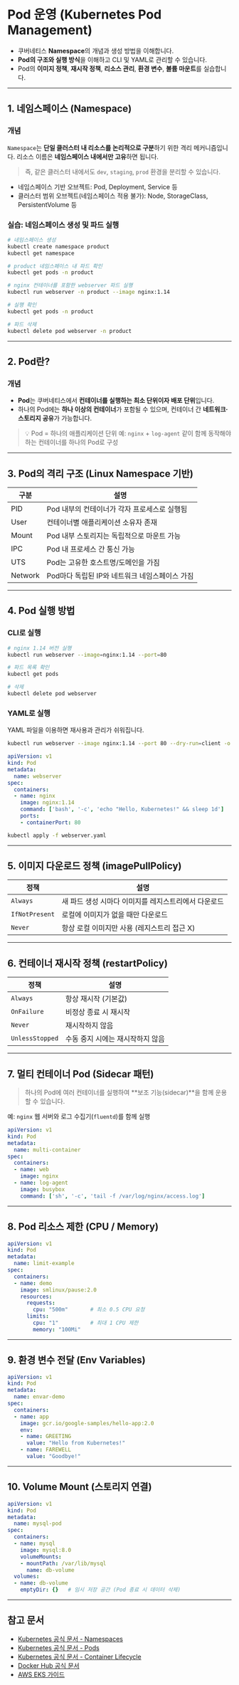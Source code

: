 # Pod 운영 (Kubernetes Pod Management)

* 쿠버네티스 **Namespace**의 개념과 생성 방법을 이해합니다.
* **Pod의 구조와 실행 방식**을 이해하고 CLI 및 YAML로 관리할 수 있습니다.
* Pod의 **이미지 정책**, **재시작 정책**, **리소스 관리**, **환경 변수**, **볼륨 마운트**를 실습합니다.

---

## 1. 네임스페이스 (Namespace)

### 개념

`Namespace`는 **단일 클러스터 내 리소스를 논리적으로 구분**하기 위한 격리 메커니즘입니다.
리소스 이름은 **네임스페이스 내에서만 고유**하면 됩니다.

> 즉, 같은 클러스터 내에서도 `dev`, `staging`, `prod` 환경을 분리할 수 있습니다.

* 네임스페이스 기반 오브젝트: Pod, Deployment, Service 등
* 클러스터 범위 오브젝트(네임스페이스 적용 불가): Node, StorageClass, PersistentVolume 등

### 실습: 네임스페이스 생성 및 파드 실행

```bash
# 네임스페이스 생성
kubectl create namespace product
kubectl get namespace

# product 네임스페이스 내 파드 확인
kubectl get pods -n product

# nginx 컨테이너를 포함한 webserver 파드 실행
kubectl run webserver -n product --image nginx:1.14

# 실행 확인
kubectl get pods -n product

# 파드 삭제
kubectl delete pod webserver -n product
```

---

## 2. Pod란?

### 개념

* **Pod**는 쿠버네티스에서 **컨테이너를 실행하는 최소 단위이자 배포 단위**입니다.
* 하나의 Pod에는 **하나 이상의 컨테이너**가 포함될 수 있으며, 컨테이너 간 **네트워크·스토리지 공유**가 가능합니다.

> 💡 Pod = 하나의 애플리케이션 단위
> 예: `nginx` + `log-agent` 같이 함께 동작해야 하는 컨테이너를 하나의 Pod로 구성

---

## 3. Pod의 격리 구조 (Linux Namespace 기반)

| 구분      | 설명                           |
| ------- | ---------------------------- |
| PID     | Pod 내부의 컨테이너가 각자 프로세스로 실행됨   |
| User    | 컨테이너별 애플리케이션 소유자 존재          |
| Mount   | Pod 내부 스토리지는 독립적으로 마운트 가능    |
| IPC     | Pod 내 프로세스 간 통신 가능           |
| UTS     | Pod는 고유한 호스트명/도메인을 가짐        |
| Network | Pod마다 독립된 IP와 네트워크 네임스페이스 가짐 |

---

## 4. Pod 실행 방법

### CLI로 실행

```bash
# nginx 1.14 버전 실행
kubectl run webserver --image=nginx:1.14 --port=80

# 파드 목록 확인
kubectl get pods

# 삭제
kubectl delete pod webserver
```

### YAML로 실행

YAML 파일을 이용하면 재사용과 관리가 쉬워집니다.

```bash
kubectl run webserver --image nginx:1.14 --port 80 --dry-run=client -o yaml > webserver.yaml
```

```yaml
apiVersion: v1
kind: Pod
metadata:
  name: webserver
spec:
  containers:
  - name: nginx
    image: nginx:1.14
    command: ['bash', '-c', 'echo "Hello, Kubernetes!" && sleep 1d']
    ports:
    - containerPort: 80
```

```bash
kubectl apply -f webserver.yaml
```

---

## 5. 이미지 다운로드 정책 (imagePullPolicy)

| 정책             | 설명                            |
| -------------- | ----------------------------- |
| `Always`       | 새 파드 생성 시마다 이미지를 레지스트리에서 다운로드 |
| `IfNotPresent` | 로컬에 이미지가 없을 때만 다운로드           |
| `Never`        | 항상 로컬 이미지만 사용 (레지스트리 접근 X)    |

---

## 6. 컨테이너 재시작 정책 (restartPolicy)

| 정책              | 설명                 |
| --------------- | ------------------ |
| `Always`        | 항상 재시작 (기본값)       |
| `OnFailure`     | 비정상 종료 시 재시작       |
| `Never`         | 재시작하지 않음           |
| `UnlessStopped` | 수동 중지 시에는 재시작하지 않음 |

---

## 7. 멀티 컨테이너 Pod (Sidecar 패턴)

> 하나의 Pod에 여러 컨테이너를 실행하여 **보조 기능(sidecar)**을 함께 운용할 수 있습니다.

예: `nginx` 웹 서버와 로그 수집기(`fluentd`)를 함께 실행

```yaml
apiVersion: v1
kind: Pod
metadata:
  name: multi-container
spec:
  containers:
  - name: web
    image: nginx
  - name: log-agent
    image: busybox
    command: ['sh', '-c', 'tail -f /var/log/nginx/access.log']
```

---

## 8. Pod 리소스 제한 (CPU / Memory)

```yaml
apiVersion: v1
kind: Pod
metadata:
  name: limit-example
spec:
  containers:
  - name: demo
    image: smlinux/pause:2.0
    resources:
      requests:
        cpu: "500m"       # 최소 0.5 CPU 요청
      limits:
        cpu: "1"          # 최대 1 CPU 제한
        memory: "100Mi"
```

---

## 9. 환경 변수 전달 (Env Variables)

```yaml
apiVersion: v1
kind: Pod
metadata:
  name: envar-demo
spec:
  containers:
  - name: app
    image: gcr.io/google-samples/hello-app:2.0
    env:
    - name: GREETING
      value: "Hello from Kubernetes!"
    - name: FAREWELL
      value: "Goodbye!"
```

---

## 10. Volume Mount (스토리지 연결)

```yaml
apiVersion: v1
kind: Pod
metadata:
  name: mysql-pod
spec:
  containers:
  - name: mysql
    image: mysql:8.0
    volumeMounts:
    - mountPath: /var/lib/mysql
      name: db-volume
  volumes:
  - name: db-volume
    emptyDir: {}   # 임시 저장 공간 (Pod 종료 시 데이터 삭제)
```

---

## 참고 문서

* [Kubernetes 공식 문서 - Namespaces](https://kubernetes.io/ko/docs/concepts/overview/working-with-objects/namespaces/)
* [Kubernetes 공식 문서 - Pods](https://kubernetes.io/ko/docs/concepts/workloads/pods/)
* [Kubernetes 공식 문서 - Container Lifecycle](https://kubernetes.io/docs/concepts/workloads/pods/pod-lifecycle/)
* [Docker Hub 공식 문서](https://docs.docker.com/docker-hub/)
* [AWS EKS 가이드](https://docs.aws.amazon.com/eks/latest/userguide/pods.html)
